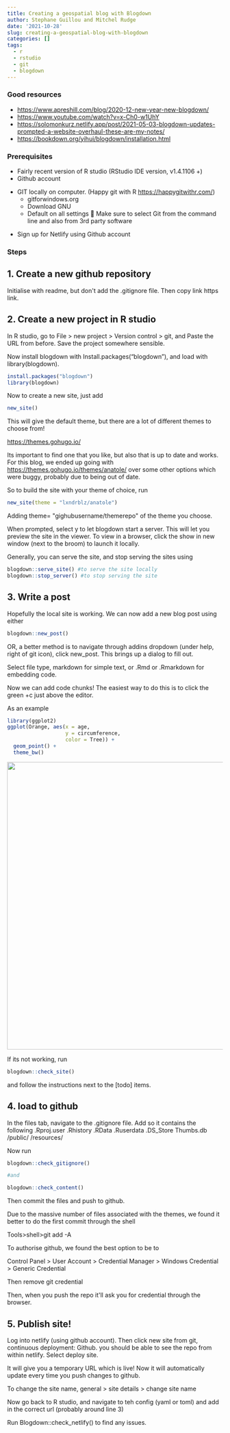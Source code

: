 ```yaml
---
title: Creating a geospatial blog with Blogdown
author: Stephane Guillou and Mitchel Rudge
date: '2021-10-28'
slug: creating-a-geospatial-blog-with-blogdown
categories: []
tags:
  - r
  - rstudio
  - git
  - blogdown
---
```



### Good resources
+ https://www.apreshill.com/blog/2020-12-new-year-new-blogdown/
+ https://www.youtube.com/watch?v=x-Ch0-w1UhY
+ https://solomonkurz.netlify.app/post/2021-05-03-blogdown-updates-prompted-a-website-overhaul-these-are-my-notes/
+ https://bookdown.org/yihui/blogdown/installation.html

### Prerequisites
-	Fairly recent version of R studio (RStudio IDE version, v1.4.1106 +)
-	Github account
*	GIT locally on computer. (Happy git with R https://happygitwithr.com/)     
    + gitforwindows.org
    + Download GNU
    + Default on all settings
	Make sure to select Git from the command line and also from 3rd party software
-	Sign up for Netlify using Github account

### Steps

## 1.	Create a new github repository
Initialise with readme, but don't add the .gitignore file. Then copy link https link. 

## 2.	Create a new project in R studio
In R studio, go to File > new project > Version control > git, and Paste the URL from before. Save the project somewhere sensible. 

Now install blogdown with Install.packages(“blogdown”), and load with library(blogdown). 


```r
install.packages("blogdown")
library(blogdown)
```


Now to create a new site, just add


```r
new_site()
```

This will give the default theme, but there are a lot of different themes to choose from! 

https://themes.gohugo.io/ 

Its important to find one that you like, but also that is up to date and works. For this blog, we ended up going with https://themes.gohugo.io/themes/anatole/ over some other options which were buggy, probably due to being out of date. 

So to build the site with your theme of choice, run


```r
new_site(theme = "lxndrblz/anatole")
```

Adding theme= "gighubusername/themerepo" of the theme you choose. 


When prompted, select y to let blogdown start a server. This will let you preview the site in the viewer. To view in a browser, click the show in new window (next to the broom) to launch it locally. 


Generally, you can serve the site, and stop serving the sites using 


```r
blogdown::serve_site() #to serve the site locally
blogdown::stop_server() #to stop serving the site
```

## 3. Write a post

Hopefully the local site is working. We can now add a new blog post using either


```r
blogdown::new_post() 
```

OR, a better method is to navigate through addins dropdown (under help, right of git icon), click new_post. This brings up a dialog to fill out.  

Select file type, markdown for simple text, or .Rmd or .Rmarkdown for embedding code. 


Now we can add code chunks! The easiest way to do this is to click the green +c just above the editor. 

As an example


```r
library(ggplot2)
ggplot(Orange, aes(x = age, 
                   y = circumference, 
                   color = Tree)) +
  geom_point() +
  theme_bw()
```

<img src="{{< blogdown/postref >}}index.en_files/figure-html/unnamed-chunk-6-1.png" width="672" />

If its not working, run 


```r
blogdown::check_site() 
```

and follow the instructions next to the [todo] items. 


## 4. load to github
In the files tab, navigate to the .gitignore file. 
Add so it contains the following
.Rproj.user
.Rhistory
.RData
.Ruserdata
.DS_Store
Thumbs.db 
/public/
/resources/

Now run	

```r
blogdown::check_gitignore() 

#and 

blogdown::check_content()
```


Then commit the files and push to github. 

Due to the massive number of files associated with the themes, we found it better to do the first commit through the shell

Tools>shell>git add -A


To authorise github, we found the best option to be to

Control Panel > User Account > Credential Manager > Windows Credential > Generic Credential

Then remove git credential

Then, when you push the repo it'll ask you for credential through the browser. 



## 5.	Publish site!
Log into netlify (using github account). Then click new site from git, continuous deployment: Github. you should be able to see the repo from within netlify. 
Select deploy site. 

It will give you a temporary URL which is live! Now it will automatically update every time you push changes to github. 

To change the site name, general > site details > change site name

Now go back to R studio, and navigate to teh config (yaml or toml) and add in the correct url (probably around line 3)

Run Blogdown::check_netlify() to find any issues. 






